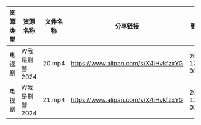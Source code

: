| 资源类型 | 资源名称      | 文件名称   | 分享链接                                 | 更新时间                |
| ---- | --------- | ------ | ------------------------------------ | ------------------- |
| 电视剧  | W我是刑警2024 | 20.mp4 | https://www.alipan.com/s/X4iHvkfzxYG | 2024-12-07 00:06:10 |
| 电视剧  | W我是刑警2024 | 21.mp4 | https://www.alipan.com/s/X4iHvkfzxYG | 2024-12-07 00:06:09 |

